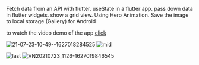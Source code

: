 Fetch data from an API with flutter. useState in a flutter app. pass down data in flutter widgets. show a grid view. Using Hero Animation. Save the image to local storage (Gallery) for  Android

to watch the video demo of the app [click](https://www.linkedin.com/posts/laxmi-narayan-69819b191_flutter-ui-dart-activity-6794894242796990465-koBd/)


![21-07-23-10-49--1627018284525](https://user-images.githubusercontent.com/64174995/126740998-af57bfe6-dd78-4063-adb9-f2f2b3b8e721.gif)
![mid](https://user-images.githubusercontent.com/64174995/126743349-4e72bb2a-bf27-4a27-b6ff-893b4cb82a93.gif)

![last](https://user-images.githubusercontent.com/64174995/126743419-f84ba7ea-cf2d-4e47-a663-c8c131d4d04e.gif)
![VN20210723_1126-1627019846545](https://user-images.githubusercontent.com/64174995/126743179-bfb51a47-2643-4e66-8719-5030855cc7dd.gif)


